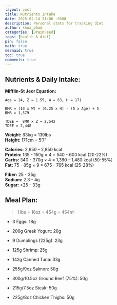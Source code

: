 ```yaml
---
layout: post
title: Nutrients Intake
date: 2025-02-14 21:06 -0800
description: Personal stats for tracking diet
author: khoa_pham
categories: [BrainFeed]
tags: [health & diet]
pin: false
math: true
mermaid: true
toc: true
comments: true
---
```


## Nutrients & Daily Intake:
**Mifflin-St Jeor Equation:**
```
Age = 24, Z = 1.55, W = 63, H = 171

BMR = (10 x W) + (6.25 x H) - (5 x Age) + 5
BMR = 1,579

TDEE =  BMR x Z = 2,542
TDEE = 2,448
```

**Weight:** 63kg = 139lbs  
**Height:** 171cm = 5’7”  

**Calories:** 2,650 – 2,850 kcal  
**Protein:** 135 - 150g × 4 = 540 - 600 kcal (20-22%)  
**Carbs:** 340 - 370g × 4 = 1,360 - 1,480 kcal (50-55%)  
**Fat:** 75 - 85g × 9 = 675 - 765 kcal (25-28%)  

**Fiber:** 25 - 35g  
**Sodium:** 2.3 - 4g  
**Sugar:** <25 - 33g  

## Meal Plan:
> 1 lbs = 16oz = 454g = 454ml

* 3 Eggs: 18g 
* 200g Greek Yogurt: 20g
* 9 Dumplings (225g): 23g
* 125g Shrimp: 25g
* 142g Canned Tuna: 33g

* 255g/9oz Salmon: 50g
* 300g/10.5oz Ground Beef (75%): 50g
* 215g/7.5oz Steak: 50g
* 225g/8oz Chicken Thighs: 50g